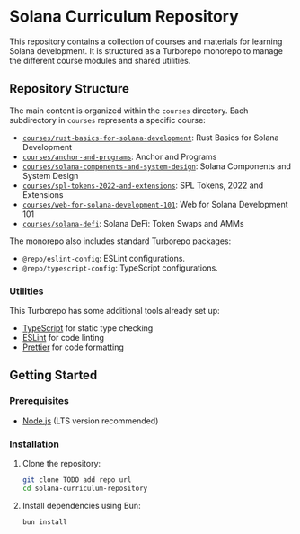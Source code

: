 # Solana Curriculum Repository

This repository contains a collection of courses and materials for learning Solana development. It is structured as a Turborepo monorepo to manage the different course modules and shared utilities.

## Repository Structure

The main content is organized within the `courses` directory. Each subdirectory in `courses` represents a specific course:

- [`courses/rust-basics-for-solana-development`](courses/rust-basics-for-solana-development/): Rust Basics for Solana Development
- [`courses/anchor-and-programs`](courses/anchor-and-programs/): Anchor and Programs
- [`courses/solana-components-and-system-design`](courses/solana-components-and-system-design/): Solana Components and System Design
- [`courses/spl-tokens-2022-and-extensions`](courses/spl-tokens-2022-and-extensions/): SPL Tokens, 2022 and Extensions
- [`courses/web-for-solana-development-101`](courses/web-for-solana-development-101/): Web for Solana Development 101
- [`courses/solana-defi`](courses/solana-defi/): Solana DeFi: Token Swaps and AMMs

The monorepo also includes standard Turborepo packages:

- `@repo/eslint-config`: ESLint configurations.
- `@repo/typescript-config`: TypeScript configurations.

### Utilities

This Turborepo has some additional tools already set up:

- [TypeScript](https://www.typescriptlang.org/) for static type checking
- [ESLint](https://eslint.org/) for code linting
- [Prettier](https://prettier.io) for code formatting

## Getting Started

### Prerequisites

- [Node.js](https://nodejs.org/en/) (LTS version recommended)

### Installation

1. Clone the repository:
   ```sh
   git clone TODO add repo url
   cd solana-curriculum-repository
   ```
2. Install dependencies using Bun:
   ```sh
   bun install
   ```
